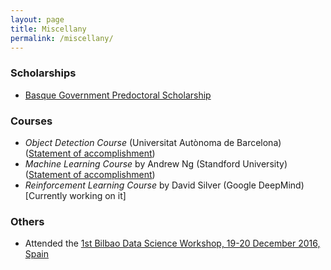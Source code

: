 ```yaml
---
layout: page
title: Miscellany
permalink: /miscellany/
---
```


### Scholarships

* [Basque Government Predoctoral Scholarship](https://morelab.deusto.es/news/view/new-predoctoral-grants-for-morelab-members/)

### Courses

* *Object Detection Course* (Universitat Autònoma de Barcelona) ([Statement of accomplishment](https://www.coursera.org/account/accomplishments/certificate/4V84PU57G494))
* *Machine Learning Course* by Andrew Ng (Standford University) ([Statement of accomplishment](https://www.coursera.org/account/accomplishments/certificate/KVLMG2JDHPFG))
* *Reinforcement Learning Course* by David Silver (Google DeepMind) [Currently working on it]

### Others

* Attended the [1st Bilbao Data Science Workshop, 19-20 December 2016, Spain](http://www.bcamath.org/es/workshops/bidas2016/general)
